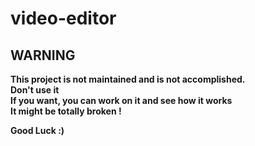 # video-editor
## WARNING
**This project is not maintained and is not accomplished.\
Don't use it\
If you want, you can work on it and see how it works\
It might be totally broken !**

**Good Luck :)**
